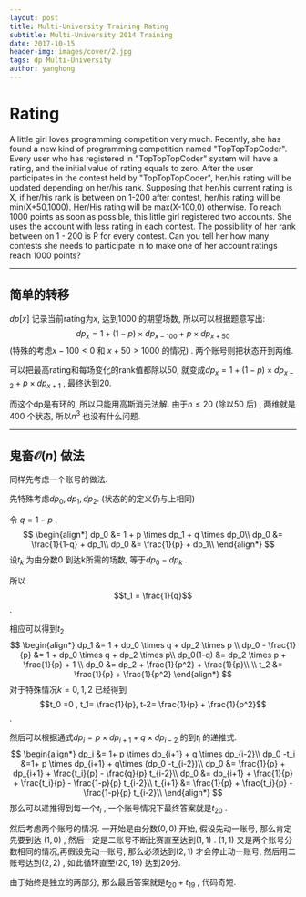 ```yaml
---
layout: post
title: Multi-University Training Rating
subtitle: Multi-University 2014 Training
date: 2017-10-15
header-img: images/cover/2.jpg
tags: dp Multi-University
author: yanghong
---
```


# Rating

A little girl loves programming competition very much. Recently, she has found a new kind of programming competition named "TopTopTopCoder". Every user who has registered in "TopTopTopCoder" system will have a rating, and the initial value of rating equals to zero. After the user participates in the contest held by "TopTopTopCoder", her/his rating will be updated depending on her/his rank. Supposing that her/his current rating is X, if her/his rank is between on 1-200 after contest, her/his rating will be min(X+50,1000). Her/His rating will be max(X-100,0) otherwise. To reach 1000 points as soon as possible, this little girl registered two accounts. She uses the account with less rating in each contest. The possibility of her rank between on 1 - 200 is P for every contest. Can you tell her how many contests she needs to participate in to make one of her account ratings reach 1000 points?

---



## 简单的转移

$dp[x]$ 记录当前rating为$x$, 达到$1000$ 的期望场数, 所以可以根据题意写出:
$$
dp_x=1 + (1-p) \times dp_{x-100}+ p \times dp_{x+50}
$$
(特殊的考虑$x-100 < 0$ 和 $x+50>1000$ 的情况) . 两个账号则把状态开到两维. 

可以把最高rating和每场变化的rank值都除以50, 就变成$dp_x=1 + (1-p) \times dp_{x-2}+p \times dp_{x+1}$ , 最终达到20. 

而这个dp是有环的, 所以只能用高斯消元法解. 由于$n\le 20$ (除以$50$ 后) , 两维就是$400$ 个状态, 所以$n^3$ 也没有什么问题. 

---



## 鬼畜$\mathcal{O} (n)$ 做法

同样先考虑一个账号的做法. 

先特殊考虑$dp_0,dp_1,dp_2​$ . (状态的的定义仍与上相同) 

令 $q=1-p$ . 
$$
\begin{align*}
dp_0 &= 1 + p \times dp_1 +  q \times dp_0\\
dp_0 &= \frac{1}{1-q} + dp_1\\
dp_0 &= \frac{1}{p} + dp_1\\
\end{align*}
$$
设$t_k$ 为由分数$0$ 到达k所需的场数, 等于$dp_0-dp_k$ .

所以$$t_1 = \frac{1}{q}$$ . 

相应可以得到$t_2$
$$
\begin{align*}
dp_1 &= 1 + dp_0 \times q + dp_2 \times p \\
dp_0 - \frac{1}{p} &= 1 + dp_0 \times q + dp_2 \times p\\
dp_0(1-q) &= dp_2 \times p  + \frac{1}{p} + 1 \\
dp_0 &= dp_2 + \frac{1}{p^2} + \frac{1}{p}\\
\\
t_2 &= \frac{1}{p} + \frac{1}{p^2}
\end{align*}
$$
对于特殊情况$k=0,1,2$ 已经得到$$t_0 =0 , t_1= \frac{1}{p}, t-2= \frac{1}{p} + \frac{1}{p^2}$$ .   

然后可以根据通式$dp_i = p\times dp_{i+1} + q \times dp_{i-2}$ 的到$t_i$ 的递推式. 
$$
\begin{align*}
dp_i &= 1+ p \times dp_{i+1} + q \times dp_{i-2}\\
dp_0 -t_i &=1+  p \times dp_{i+1} + q\times (dp_0 -t_{i-2})\\
dp_0 &= \frac{1}{p} + dp_{i+1} + \frac{t_i}{p} - \frac{q}{p} t_{i-2}\\
dp_0 &= dp_{i+1} + \frac{1}{p} + \frac{t_i}{p} - \frac{1-p}{p} t_{i-2}\\
t_{i+1} &= \frac{1}{p} + \frac{t_i}{p} - \frac{1-p}{p} t_{i-2}\\
\end{align*}
$$
那么可以递推得到每一个$t_i$ , 一个账号情况下最终答案就是$t_{20}$ . 

然后考虑两个账号的情况. 一开始是由分数$(0,0)$ 开始, 假设先动一账号, 那么肯定先要到达 $(1,0)$ ,  然后一定是二账号不断比赛直至达到$(1,1)$ . $(1,1)$ 又是两个账号分数相同的情况,再假设先动一账号, 那么必须达到$(2,1)$ 才会停止动一账号, 然后用二账号达到$(2,2)$ , 如此循环直至$(20,19)$ 达到20分. 

由于始终是独立的两部分, 那么最后答案就是$t_{20} + t_{19}$ ,  代码奇短.